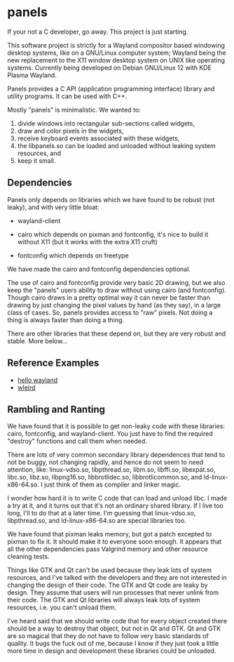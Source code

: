# panels

If your not a C developer, go away.  This project is just starting.

This software project is strictly for a Wayland compositor based windowing
desktop systems, like on a GNU/Linux computer system; Wayland being the
new replacement to the X11 window desktop system on UNIX like operating
systems.  Currently being developed on Debian GNU/Linux 12 with KDE Plasma
Wayland.

Panels provides a C API (application programming interface) library
and utility programs.  It can be used with C++.

Mostly "panels" is minimalistic.  We wanted to:

1. divide windows into rectangular sub-sections called widgets,
2. draw and color pixels in the widgets,
3. receive keyboard events associated with these widgets,
4. the libpanels.so can be loaded and unloaded without leaking
   system resources, and
5. keep it small.


## Dependencies

Panels only depends on libraries which we have found to be robust
(not leaky), and with very little bloat:

- wayland-client

- cairo which depends on pixman and fontconfig, it's nice to build it
  without X11 (but it works with the extra X11 cruft)

- fontconfig which depends on freetype

We have made the cairo and fontconfig dependencies optional.

The use of cairo and fontconfig provide very basic 2D drawing, but we also
keep the "panels" users ability to draw without using cairo (and
fontconfig).  Though cairo draws in a pretty optimal way it can never be
faster than drawing by just changing the pixel values by hand (as they
say), in a large class of cases.  So, panels provides access to "raw"
pixels.  Not doing a thing is always faster than doing a thing.

There are other libraries that these depend on, but they are very
robust and stable.  More below...


## Reference Examples

 * [hello wayland](https://github.com/emersion/hello-wayland.git)
 * [wleird](https://github.com/emersion/wleird.git)


## Rambling and Ranting

We have found that it is possible to get non-leaky code with these
libraries: cairo, fontconfig, and wayland-client.  You just have to find
the required "destroy" functions and call them when needed.

There are lots of very common secondary library dependences that tend to
not be buggy, not changing rapidly, and hence do not seem to need
attention, like:
    linux-vdso.so, libpthread.so, libm.so, libffi.so, libexpat.so,
    libc.so, libz.so, libpng16.so, libbrotlidec.so, libbrotlicommon.so,
    and ld-linux-x86-64.so.
I just think of them as compiler and linker magic.

I wonder how hard it is to write C code that can load and unload libc.
I made a try at it, and it turns out that it's not an ordinary shared
library.  If I live too long, I'll to do that at a later time.
I'm guessing that linux-vdso.so, libpthread.so, and ld-linux-x86-64.so are
special libraries too.

We have found that pixman leaks memory, but got a patch excepted to pixman
to fix it.  It should make it to everyone soon enough.  It appears that
all the other dependencies pass Valgrind memory and other resource
cleaning tests.

Things like GTK and Qt can't be used because they leak lots of system
resources, and I've talked with the developers and they are not interested
in changing the design of their code. The GTK and Qt code are leaky by
design.  They assume that users will run processes that never unlink
from their code.  The GTK and Qt libraries will always leak lots of system
resources, i.e. you can't unload them.

I've heard said that we should write code that for every object created
there should be a way to destroy that object, but not in Qt and GTK.  Qt
and GTK are so magical that they do not have to follow very basic
standards of quality.  It bugs the fuck out of me, because I know if they
just took a little more time in design and development these libraries
could be unloaded.

